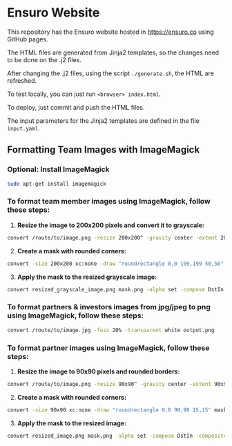 # Ensuro Website

This repository has the Ensuro website hosted in https://ensuro.co using GitHub pages.

The HTML files are generated from Jinja2 templates, so the changes need to be done on the .j2 files.

After changing the .j2 files, using the script `./generate.sh`, the HTML are refreshed.

To test locally, you can just run `<browser> index.html`.

To deploy, just commit and push the HTML files.

The input parameters for the Jinja2 templates are defined in the file `input.yaml`.

## Formatting Team Images with ImageMagick

### Optional: Install ImageMagick

```bash
sudo apt-get install imagemagick
```

### To format team member images using ImageMagick, follow these steps:

1. **Resize the image to 200x200 pixels and convert it to grayscale:**

```bash
convert /route/to/image.png -resize 200x200^ -gravity center -extent 200x200 -colorspace Gray resized_grayscale_image.png
```
2. **Create a mask with rounded corners:**

```bash
convert -size 200x200 xc:none -draw "roundrectangle 0,0 199,199 50,50" mask.png
```
3. **Apply the mask to the resized grayscale image:**

```bash
convert resized_grayscale_image.png mask.png -alpha set -compose DstIn -composite team_member.png
```

### To format partners & investors images from jpg/jpeg to png using ImageMagick, follow these steps:

```bash
convert /route/to/image.jpg -fuzz 20% -transparent white output.png
```

### To format partner images using ImageMagick, follow these steps:

1. **Resize the image to 90x90 pixels and rounded borders:**

```bash
convert /route/to/image.png -resize 90x90^ -gravity center -extent 90x90 resized_image.png
```
2. **Create a mask with rounded corners:**

```bash
convert -size 90x90 xc:none -draw "roundrectangle 0,0 90,90 15,15" mask.png
```
3. **Apply the mask to the resized image:**

```bash
convert resized_image.png mask.png -alpha set -compose DstIn -composite image_rounded.png
```